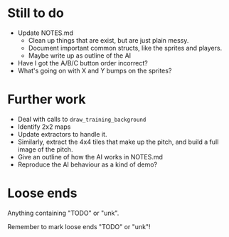 # Still to do

 * Update NOTES.md
   * Clean up things that are exist, but are just plain messy.
   * Document important common structs, like the sprites and players.
   * Maybe write up as outline of the AI
 * Have I got the A/B/C button order incorrect?
 * What's going on with X and Y bumps on the sprites? 

# Further work

 * Deal with calls to `draw_training_background`
  * Identify 2x2 maps
  * Update extractors to handle it.
 * Similarly, extract the 4x4 tiles that make up the pitch, and build
   a full image of the pitch.
 * Give an outline of how the AI works in NOTES.md
 * Reproduce the AI behaviour as a kind of demo?

# Loose ends

Anything containing "TODO" or "unk".

Remember to mark loose ends "TODO" or "unk"!
